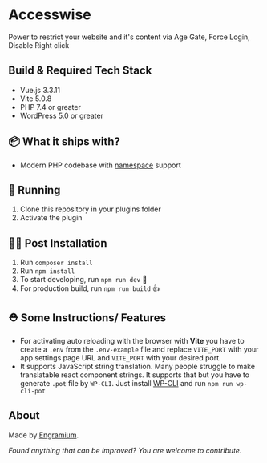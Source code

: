 # Accesswise
Power to restrict your website and it's content via Age Gate, Force Login, Disable Right click

## Build & Required Tech Stack
- Vue.js 3.3.11
- Vite 5.0.8
- PHP 7.4 or greater
- WordPress 5.0 or greater

## 📦 What it ships with?

 - Modern PHP codebase with [namespace](http://php.net/manual/en/language.namespaces.php) support


## 🚚 Running

1. Clone this repository in your plugins folder
2. Activate the plugin

## 👨‍💻 Post Installation

1. Run `composer install`
2. Run `npm install`
3. To start developing, run `npm run dev` 🤘
4. For production build, run `npm run build` 👍

## ⛑ Some Instructions/ Features
- For activating auto reloading with the browser with **Vite** you have to create a `.env` from the `.env-example` file and replace `VITE_PORT` with your app settings page URL and `VITE_PORT` with your desired port.
- It supports JavaScript string translation. Many people struggle to make translatable react component strings. It supports that but you have to generate `.pot` file by `WP-CLI`. Just install [WP-CLI](https://make.wordpress.org/cli/handbook/guides/installing/) and run `npm run wp-cli-pot`


## About

Made by [Engramium](https://engramium.com/).

*Found anything that can be improved? You are welcome to contribute.*
